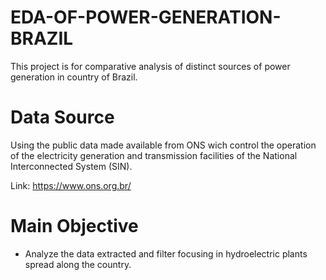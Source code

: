 # EDA-OF-POWER-GENERATION-BRAZIL
This project is for comparative analysis of distinct sources of power generation in country of Brazil.

# Data Source
Using the public data made available from ONS wich control the operation of the electricity generation and transmission facilities of the National Interconnected System (SIN).

Link:  https://www.ons.org.br/

# Main Objective

  - Analyze the data extracted and filter focusing in hydroelectric plants spread along the country.
